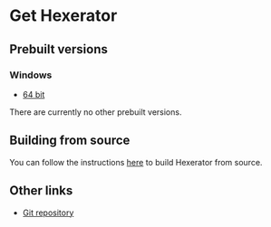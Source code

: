# Get Hexerator

## Prebuilt versions

### Windows

- [64 bit](https://github.com/crumblingstatue/hexerator/releases/download/v0.1.0/hexerator-build-win-x86_64.zip)

There are currently no other prebuilt versions.

## Building from source

You can follow the instructions [here](./getting-started/build-from-source.md) to build Hexerator from source.

## Other links

- [Git repository](https://github.com/crumblingstatue/hexerator)